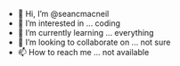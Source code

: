 - 👋 Hi, I’m @seancmacneil
- 👀 I’m interested in ... coding
- 🌱 I’m currently learning ... everything
- 💞️ I’m looking to collaborate on ... not sure
- 📫 How to reach me ... not available

<!---
seancmacneil/seancmacneil is a ✨ special ✨ repository because its `README.md` (this file) appears on your GitHub profile.
You can click the Preview link to take a look at your changes.
--->
